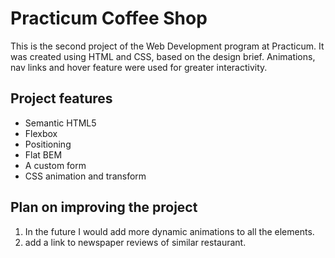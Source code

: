 # Practicum Coffee Shop

This is the second project of the Web Development program at Practicum. It was created using HTML and CSS, based on the design brief. Animations, nav links and hover feature were used for greater interactivity.

## Project features

- Semantic HTML5
- Flexbox
- Positioning
- Flat BEM
- A custom form
- CSS animation and transform

## Plan on improving the project

1. In the future I would add more dynamic animations to all the elements.
2. add a link to newspaper reviews of similar restaurant.
